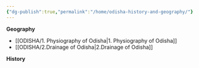 ```yaml
---
{"dg-publish":true,"permalink":"/home/odisha-history-and-geography/"}
---
```



**Geography**

- [[ODISHA/1. Physiography of Odisha\|1. Physiography of Odisha]]
- [[ODISHA/2.Drainage of Odisha\|2.Drainage of Odisha]]


**History**

